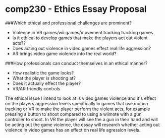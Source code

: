 # comp230 - Ethics Essay Proposal

###Which ethical and professional challenges are prominent?  
* Violence in VR games/wii games/movement tracking tracking games
* Is it ethical to develop games that make the players act out violent acts??
* Does acting out violence in video games effect real life aggression?
* AR brings video game violence into the real world?


###How professionals can conduct themselves in an ethical manner?
* How realistic the game looks?
* What the player is shooting at?
* Does it actually effect the player?
* VR/AR friendly controls

The ethical issue I intend to look at is video games violence and it's effect on the players aggression levels specifically in games that use motion tracking or VR to make the player perform the violent acts, for example pressing a button to shoot compared to using a wiimote with a gun controller to shoot. In VR the player will see the a gun in their hand and will be acting out the game violence, the essay will research whether acting out violence in video games has an effect on real life agression levels.

